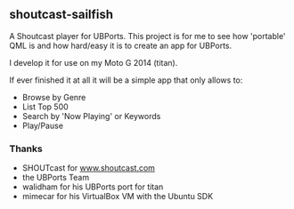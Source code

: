 ## shoutcast-sailfish

A Shoutcast player for UBPorts. This project is for me to see how 'portable' QML is and how hard/easy it is to create an app for UBPorts.

I develop it for use on my Moto G 2014 (titan).

If ever finished it at all it will be a simple app that only allows to:
  * Browse by Genre
  * List Top 500
  * Search by 'Now Playing' or Keywords
  * Play/Pause
  
### Thanks
  * SHOUTcast for www.shoutcast.com
  * the UBPorts Team
  * walidham for his UBPorts port for titan
  * mimecar for his VirtualBox VM with the Ubuntu SDK

